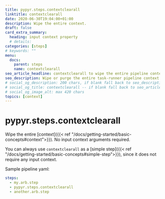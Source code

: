 ```yaml
---
title: pypyr.steps.contextclearall
linktitle: contextclearall
date: 2020-06-30T19:04:00+01:00
description: Wipe the entire context.
draft: false
card_extra_summary:
  heading: input context property
  # details: 
categories: [steps]
# keywords: ""
menu:
  docs:
    parent: steps
    name: contextclearall
seo_article_headline: contextclearall to wipe the entire pipeline context
seo_description: Wipe or purge the entire task-runner pipeline context.
# social_og_description: 200 chars, if blank fall back to seo_description then description
# social_og_title: contextclearall -- if blank fall back to seo_article_headline > .Title. Max 70 chars
# social_og_image_alt: max 420 chars
topics: [context]
---
```

# pypyr.steps.contextclearall
Wipe the entire 
[context]({{< ref "/docs/getting-started/basic-concepts#context">}}). No input 
context arguments required.

You can always use `contextclearall` as a 
[simple step]({{< ref "/docs/getting-started/basic-concepts#simple-step">}}), 
since it does not require any input context.

Sample pipeline yaml:

```yaml
steps:
  - my.arb.step
  - pypyr.steps.contextclearall
  - another.arb.step
```
